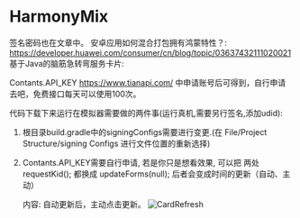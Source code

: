 # HarmonyMix
签名密码也在文章中。
安卓应用如何混合打包拥有鸿蒙特性？: https://developer.huawei.com/consumer/cn/blog/topic/03637432111020021
基于Java的脑筋急转弯服务卡片: 

Contants.API_KEY https://www.tianapi.com/ 中申请账号后可得到，自行申请去吧，免费接口每天可以使用100次。

代码下载下来运行在模拟器需要做的两件事(运行真机,需要另行签名,添加udid):
1. 根目录build.gradle中的signingConfigs需要进行变更.(在 File/Project Structure/signing Configs 进行文件位置的重新选择)
2. Contants.API_KEY需要自行申请, 若是你只是想看效果, 可以把 两处 requestKid(); 都换成 updateForms(null);
   后者会变成时间的更新（自动、主动）
   
   
   内容: 自动更新后，主动点击更新。
   ![CardRefresh](https://user-images.githubusercontent.com/32134764/129433151-36ba5fe1-c9ad-4ca8-adf3-6e3c1a2110ec.gif)
